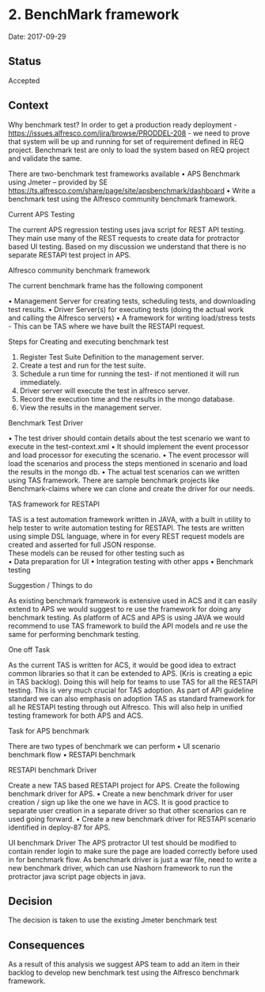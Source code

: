 # 2. BenchMark framework

Date: 2017-09-29

## Status

Accepted

## Context

Why benchmark test?
In order to get a production ready deployment - https://issues.alfresco.com/jira/browse/PRODDEL-208 - we need to prove that system will be up and running for set of requirement defined in REQ project. Benchmark test are only to load the system based on REQ project and validate the same.

There are two-benchmark test frameworks available 
•	APS Benchmark using Jmeter – provided by SE https://ts.alfresco.com/share/page/site/apsbenchmark/dashboard
•	Write a benchmark test using the Alfresco community benchmark framework.

Current APS Testing

The current APS regression testing uses java script for REST API testing. They main use many of the REST requests to create data for protractor based UI testing. Based on my discussion we understand that there is no separate RESTAPI test project in APS.

Alfresco community benchmark framework

 The current benchmark frame has the following component  

•	Management Server for creating tests, scheduling tests, and downloading test results.
•	Driver Server(s) for executing tests (doing the actual work and calling the Alfresco servers)
•	A framework for writing load/stress tests - This can be TAS where we have built the RESTAPI request.  

Steps for Creating and executing benchmark test

1) Register Test Suite Definition to the management server.
2) Create a test and run for the test suite.
3) Schedule a run time for running the test- if not mentioned it will run immediately.
4) Driver server will execute the test in alfresco server. 
5) Record the execution time and the results in the mongo database.
6) View the results in the management server.

 
Benchmark Test Driver 

•	The test driver should contain details about the test scenario we want to execute in the test-context.xml 
•	It should implement the event processor and load processor for executing the scenario.
•	The event processor will load the scenarios and process the steps mentioned in scenario and load the results in the mongo db.
•	The actual test scenarios can we written using TAS framework.
There are sample benchmark projects like Benchmark-claims where we can clone and create the driver for our needs.  

TAS framework for RESTAPI

TAS is a test automation framework written in JAVA, with a built in utility to help tester to write automation testing for RESTAPI. The tests are written using simple DSL language, where in for every REST request models are created and asserted for full JSON response.  
These models can be reused for other testing such as  
•	Data preparation for UI 
•	Integration testing with other apps
•	Benchmark testing

Suggestion / Things to do  

As existing benchmark framework is extensive used in ACS and it can easily extend to APS we would suggest to re use the framework for doing any benchmark testing. As platform of ACS and APS is using JAVA we would recommend to use TAS framework to build the API models and re use the same for performing benchmark testing.  

One off Task

As the current TAS is written for ACS, it would be good idea to extract common libraries so that it can be extended to APS. (Kris is creating a epic in TAS backlog).  Doing this will help for teams to use TAS for all the RESTAPI testing.  This is very much crucial for TAS adoption. As part of API guideline standard we can also emphasis on adoption TAS as standard framework for all he RESTAPI testing through out Alfresco. This will also help in unified testing framework for both APS and ACS.

Task for APS benchmark

There are two types of benchmark we can perform 
•	UI scenario benchmark flow
•	RESTAPI benchmark


RESTAPI benchmark Driver

Create a new TAS based RESTAPI project for APS.
Create the following benchmark driver for APS.
•	Create a new benchmark driver for user creation / sign up like the one we have in 	ACS. It is good practice to separate user creation in a separate driver so that other 	scenarios can re used going forward.
•	Create a new benchmark driver for RESTAPI scenario identified in deploy-87 for APS.

UI benchmark Driver
The APS protractor UI test should be modified to contain render login to make sure the page are loaded correctly before used in for benchmark flow.
As benchmark driver is just a war file, need to write a new benchmark driver, which can use Nashorn framework to run the protractor java script page objects in java. 


## Decision

The decision is taken to use the existing Jmeter benchmark test 

## Consequences

As a result of this analysis we suggest APS team to add an item in their backlog to develop 
new benchmark test using the Alfresco benchmark framework. 
